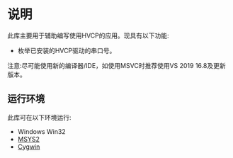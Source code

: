 # 说明

此库主要用于辅助编写使用HVCP的应用。现具有以下功能:

- 枚举已安装的HVCP驱动的串口号。

注意:尽可能使用新的编译器/IDE，如使用MSVC时推荐使用VS 2019 16.8及更新版本。

## 运行环境

此库可在以下环境运行:

- Windows Win32
- [MSYS2](https://msys2.org)
- [Cygwin](https://cygwin.org)